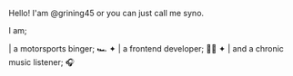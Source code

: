 Hello! I'am @grining45 or you can just call me syno.

I am;

 | a motorsports binger; 🏎️
✦
 | a frontend developer; 👨‍💻
✦
 | and a chronic music listener; 🎧

<!---
grining45/grining45 is a ✨ special ✨ repository because its `README.md` (this file) appears on your GitHub profile.
You can click the Preview link to take a look at your changes.
--->
